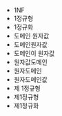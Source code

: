 ﻿- 1NF
- 1정규형
- 1정규화
- 도메인 원자값
- 도메인원자값
- 도메인이 원자값
- 원자값도메인
- 원자도메인
- 원자도메인값
- 제 1정규형
- 제1정규형
- 제1정규화
